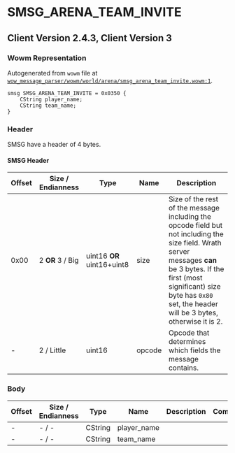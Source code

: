 # SMSG_ARENA_TEAM_INVITE

## Client Version 2.4.3, Client Version 3

### Wowm Representation

Autogenerated from `wowm` file at [`wow_message_parser/wowm/world/arena/smsg_arena_team_invite.wowm:1`](https://github.com/gtker/wow_messages/tree/main/wow_message_parser/wowm/world/arena/smsg_arena_team_invite.wowm#L1).
```rust,ignore
smsg SMSG_ARENA_TEAM_INVITE = 0x0350 {
    CString player_name;
    CString team_name;
}
```
### Header

SMSG have a header of 4 bytes.

#### SMSG Header

| Offset | Size / Endianness | Type   | Name   | Description |
| ------ | ----------------- | ------ | ------ | ----------- |
| 0x00   | 2 **OR** 3 / Big           | uint16 **OR** uint16+uint8 | size | Size of the rest of the message including the opcode field but not including the size field. Wrath server messages **can** be 3 bytes. If the first (most significant) size byte has `0x80` set, the header will be 3 bytes, otherwise it is 2.|
| -      | 2 / Little| uint16 | opcode | Opcode that determines which fields the message contains. |

### Body

| Offset | Size / Endianness | Type | Name | Description | Comment |
| ------ | ----------------- | ---- | ---- | ----------- | ------- |
| - | - / - | CString | player_name |  |  |
| - | - / - | CString | team_name |  |  |

